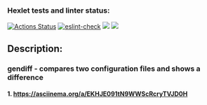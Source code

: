 ### Hexlet tests and linter status:
[![Actions Status](https://github.com/Mr-Gurd/frontend-project-lvl2/workflows/hexlet-check/badge.svg)](https://github.com/Mr-Gurd/frontend-project-lvl2/actions)
[![eslint-check](https://github.com/Mr-Gurd/frontend-project-lvl2/actions/workflows/eslint.yml/badge.svg)](https://github.com/Mr-Gurd/frontend-project-lvl2/actions/workflows/eslint.yml)
<a href="https://codeclimate.com/github/Mr-Gurd/frontend-project-lvl2/maintainability"><img src="https://api.codeclimate.com/v1/badges/3ec30b56ca758faef2c0/maintainability" /></a>
<a href="https://codeclimate.com/github/Mr-Gurd/frontend-project-lvl2/test_coverage"><img src="https://api.codeclimate.com/v1/badges/3ec30b56ca758faef2c0/test_coverage" /></a>

## Description:
### gendiff - compares two configuration files and shows a difference


#### 1. https://asciinema.org/a/EKHJE091tN9WWScRcryTVJD0H
